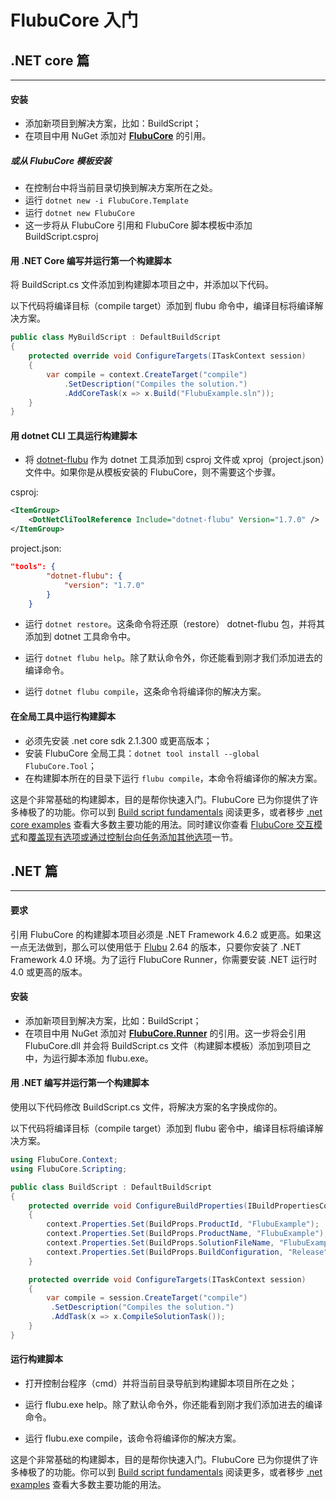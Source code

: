 # FlubuCore 入门

## .NET core 篇

---

<a name="Requirements-.net-core"></a>

<a name="Installation-.net-core"></a>

#### 安装

- 添加新项目到解决方案，比如：BuildScript；
- 在项目中用 NuGet 添加对 **[FlubuCore]** 的引用。

##### 或从 FlubuCore 模板安装

- 在控制台中将当前目录切换到解决方案所在之处。
- 运行 `dotnet new -i FlubuCore.Template`
- 运行 `dotnet new FlubuCore`
- 这一步将从 FlubuCore 引用和 FlubuCore 脚本模板中添加 BuildScript.csproj

<a name="Write-and-run-your-first-build-script-in-.net-core"></a>

#### 用 .NET Core 编写并运行第一个构建脚本

将 BuildScript.cs 文件添加到构建脚本项目之中，并添加以下代码。

以下代码将编译目标（compile target）添加到 flubu 命令中，编译目标将编译解决方案。

```C#
public class MyBuildScript : DefaultBuildScript
{
    protected override void ConfigureTargets(ITaskContext session)
    {
        var compile = context.CreateTarget("compile")
			.SetDescription("Compiles the solution.")
            .AddCoreTask(x => x.Build("FlubuExample.sln"));
    }
}
```

<a name="Run-build-script-Core"></a>

#### 用 dotnet CLI 工具运行构建脚本

- 将 [dotnet-flubu] 作为 dotnet 工具添加到 csproj 文件或 xproj（project.json）文件中。如果你是从模板安装的 FlubuCore，则不需要这个步骤。

csproj:

```xml
<ItemGroup>
    <DotNetCliToolReference Include="dotnet-flubu" Version="1.7.0" />
</ItemGroup>
```

project.json:

```json
"tools": {
        "dotnet-flubu": {
            "version": "1.7.0"
        }
    }
```

- 运行 `dotnet restore`。这条命令将还原（restore） dotnet-flubu 包，并将其添加到 dotnet 工具命令中。

- 运行 `dotnet flubu help`。除了默认命令外，你还能看到刚才我们添加进去的编译命令。

- 运行 `dotnet flubu compile`，这条命令将编译你的解决方案。

<a name="Run-build-script-core-with-global-tool"></a>

#### 在全局工具中运行构建脚本

- 必须先安装 .net core sdk 2.1.300 或更高版本；
- 安装 FlubuCore 全局工具：`dotnet tool install --global FlubuCore.Tool`；
- 在构建脚本所在的目录下运行 `flubu compile`，本命令将编译你的解决方案。

这是个非常基础的构建脚本，目的是帮你快速入门。FlubuCore 已为你提供了许多棒极了的功能。你可以到 [Build script fundamentals] 阅读更多，或者移步 [.net core examples] 查看大多数主要功能的用法。同时建议你查看 [FlubuCore 交互模式](build-script-runner-interactive.md)和[覆盖现有选项或通过控制台向任务添加其他选项](override-add-options.md)一节。


## .NET 篇

---

#### 要求

引用 FlubuCore 的构建脚本项目必须是 .NET Framework 4.6.2 或更高。如果这一点无法做到，那么可以使用低于 [Flubu] 2.64 的版本，只要你安装了 .NET Framework 4.0 环境。为了运行 FlubuCore Runner，你需要安装 .NET 运行时 4.0 或更高的版本。

<a name="Installation.net"></a>

#### 安装

- 添加新项目到解决方案，比如：BuildScript；
- 在项目中用 NuGet 添加对 **[FlubuCore.Runner]** 的引用。这一步将会引用 FlubuCore.dll 并会将 BuildScript.cs 文件（构建脚本模板）添加到项目之中，为运行脚本添加 flubu.exe。

<a name="write-and-run"></a>

#### 用 .NET 编写并运行第一个构建脚本

使用以下代码修改 BuildScript.cs 文件，将解决方案的名字换成你的。

以下代码将编译目标（compile target）添加到 flubu 密令中，编译目标将编译解决方案。

```C#
using FlubuCore.Context;
using FlubuCore.Scripting;

public class BuildScript : DefaultBuildScript
{
	protected override void ConfigureBuildProperties(IBuildPropertiesContext context)
    {
		context.Properties.Set(BuildProps.ProductId, "FlubuExample");
        context.Properties.Set(BuildProps.ProductName, "FlubuExample");
        context.Properties.Set(BuildProps.SolutionFileName, "FlubuExample.sln");
        context.Properties.Set(BuildProps.BuildConfiguration, "Release");
    }

    protected override void ConfigureTargets(ITaskContext session)
    {
        var compile = session.CreateTarget("compile")
         .SetDescription("Compiles the solution.")
         .AddTask(x => x.CompileSolutionTask());
    }
}
```

<a name="run-build-script"></a>

#### 运行构建脚本

- 打开控制台程序（cmd）并将当前目录导航到构建脚本项目所在之处；

- 运行 flubu.exe help。除了默认命令外，你还能看到刚才我们添加进去的编译命令。

- 运行 flubu.exe compile，该命令将编译你的解决方案。

这是个非常基础的构建脚本，目的是帮你快速入门。FlubuCore 已为你提供了许多棒极了的功能。你可以到 [Build script fundamentals] 阅读更多，或者移步 [.net examples] 查看大多数主要功能的用法。

<a name="Getting-started-.net-core"></a>

[csproj.png]: https://bitbucket.org/repo/Bnjqgy/images/3977856142-csproj.png
[projectjson.png]: https://bitbucket.org/repo/Bnjqgy/images/2485583270-projectjson.png
[flubu examples]: https://github.com/flubu-core/examples
[build script fundamentals]: buildscript-fundamentals.md
[.net examples]: https://github.com/flubu-core/examples/blob/master/MVC_NET4.61/BuildScripts/BuildScript.cs
[.net core examples]: https://github.com/flubu-core/examples/blob/master/NetCore_csproj/BuildScript/BuildScript.cs
[flubu]: https://www.nuget.org/packages/Flubu
[flubucore]: https://www.nuget.org/packages/FlubuCore
[flubucore.runner]: https://www.nuget.org/packages/FlubuCore.Runner/
[dotnet-flubu]: https://www.nuget.org/packages/dotnet-flubu/
